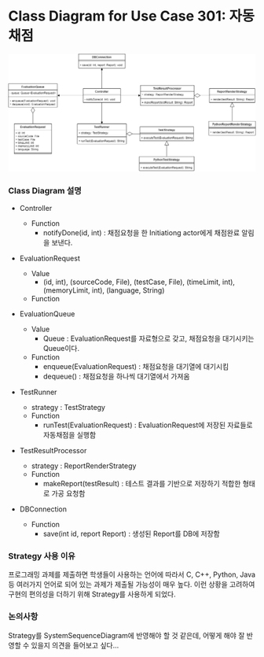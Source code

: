 # Class Diagram for Use Case 301: 자동채점


![Class Diagram for UC 301](img/Class_Diagram_301.png)

### Class Diagram 설명

+ Controller
  + Function
    + notifyDone(id, int) : 채점요청을 한 Initiationg actor에게 채점완료 알림을 보낸다.

+ EvaluationRequest
  + Value
      + (id, int), (sourceCode, File), (testCase, File), (timeLimit, int), (memoryLimit, int), (language, String)
  + Function


+ EvaluationQueue
  + Value
      + Queue : EvaluationRequest를 자료형으로 갖고, 채점요청을 대기시키는 Queue이다.
  + Function
    + enqueue(EvaluationRequest) : 채점요청을 대기열에 대기시킴
    + dequeue() : 채점요청을 하나씩 대기열에서 가져옴

+ TestRunner
  + strategy : TestStrategy
  + Function
    + runTest(EvaluationRequest) : EvaluationRequest에 저장된 자료들로 자동채점을 실행함

+ TestResultProcessor
  + strategy : ReportRenderStrategy
  + Function
    + makeReport(testResult) : 테스트 결과를 기반으로 저장하기 적합한 형태로 가공 요청함

+ DBConnection
  + Function
    + save(int id, report Report) : 생성된 Report를 DB에 저장함

### Strategy 사용 이유
프로그래밍 과제를 제출하면 학생들이 사용하는 언어에 따라서 C, C++, Python, Java등 여러가지 언어로 되어 있는 과제가 제출될 가능성이 매우 높다. 이런 상황을 고려하여 구현의 편의성을 더하기 위해 Strategy를 사용하게 되었다.

### 논의사항
Strategy를 SystemSequenceDiagram에 반영해야 할 것 같은데, 어떻게 해야 잘 반영할 수 있을지 의견을 들어보고 싶다...